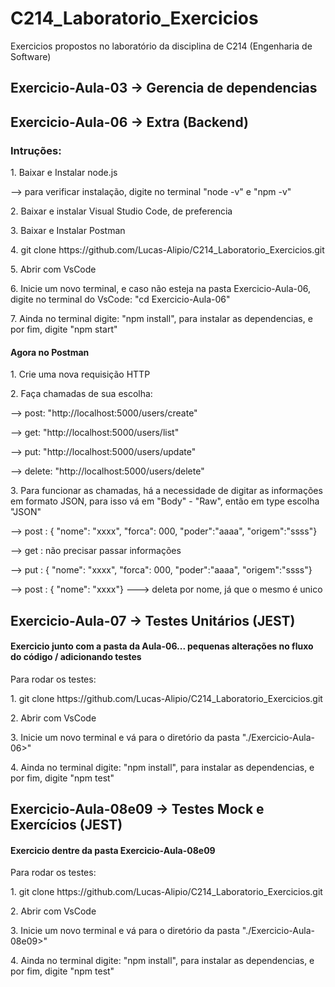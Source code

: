 <h1> C214_Laboratorio_Exercicios </h1>
<p>Exercicios propostos no laboratório da disciplina de C214 (Engenharia de Software)</p>
<h2>Exercicio-Aula-03 -> Gerencia de dependencias</h2>
<h2>Exercicio-Aula-06 -> Extra (Backend)</h2>
<h3>Intruções:</h3>
<p>1. Baixar e Instalar node.js</p>
<p>--> para verificar instalação, digite no terminal "node -v" e "npm -v"</p>
<p>2. Baixar e instalar Visual Studio Code, de preferencia</p>
<p>3. Baixar e Instalar Postman</p>
<p>4. git clone https://github.com/Lucas-Alipio/C214_Laboratorio_Exercicios.git</p>
<p>5. Abrir com VsCode</p>
<p>6. Inicie um novo terminal, e caso não esteja na pasta Exercicio-Aula-06, digite no terminal do VsCode: "cd Exercicio-Aula-06"</p>
<p>7. Ainda no terminal digite: "npm install", para instalar as dependencias, e por fim, digite "npm start"</p>
<h4>Agora no Postman</h4>
<p>1. Crie uma nova requisição HTTP</p>
<p>2. Faça chamadas de sua escolha:</p>
<p>--> post: "http://localhost:5000/users/create"</p>
<p>--> get: "http://localhost:5000/users/list"</p>
<p>--> put: "http://localhost:5000/users/update"</p>
<p>--> delete: "http://localhost:5000/users/delete"</p>
<p>3. Para funcionar as chamadas, há a necessidade de digitar as informações em formato JSON, para isso vá em "Body" - "Raw", então em type escolha "JSON"</p>
<p>--> post : { "nome": "xxxx", "forca": 000, "poder":"aaaa", "origem":"ssss"}</p>
<p>--> get : não precisar passar informações</p>
<p>--> put : { "nome": "xxxx", "forca": 000, "poder":"aaaa", "origem":"ssss"}</p>
<p>--> post : { "nome": "xxxx"} ---> deleta por nome, já que o mesmo é unico</p>

<h2>Exercicio-Aula-07 -> Testes Unitários (JEST)</h2>
<h4>Exercicio junto com a pasta da Aula-06... pequenas alterações no fluxo do código / adicionando testes</h4>
<p>Para rodar os testes: </p>
<p>1. git clone https://github.com/Lucas-Alipio/C214_Laboratorio_Exercicios.git</p>
<p>2. Abrir com VsCode</p>
<p>3. Inicie um novo terminal e vá para o diretório da pasta "./Exercicio-Aula-06>"</p>
<p>4. Ainda no terminal digite: "npm install", para instalar as dependencias, e por fim, digite "npm test"</p>

<h2>Exercicio-Aula-08e09 -> Testes Mock e Exercícios (JEST)</h2>
<h4>Exercicio dentre da pasta Exercicio-Aula-08e09</h4>
<p>Para rodar os testes: </p>
<p>1. git clone https://github.com/Lucas-Alipio/C214_Laboratorio_Exercicios.git</p>
<p>2. Abrir com VsCode</p>
<p>3. Inicie um novo terminal e vá para o diretório da pasta "./Exercicio-Aula-08e09>"</p>
<p>4. Ainda no terminal digite: "npm install", para instalar as dependencias, e por fim, digite "npm test"</p>
